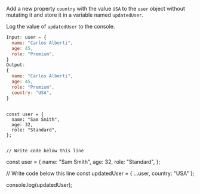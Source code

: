 Add a new property `country`
with the value `USA` to the
`user` object without mutating it
and
store it in a variable named
`updatedUser`.

Log the value of `updatedUser`
to the console.

```js
Input: user = {
  name: "Carlos Alberti",
  age: 45,
  role: "Premium",
}
Output:
{
  name: "Carlos Alberti",
  age: 45,
  role: "Premium",
  country: "USA",
}
```
<codeblock type="exercise" language="javascript" testMode="fixedInput">
<code>
const user = {
  name: "Sam Smith",
  age: 32,
  role: "Standard",
};

// Write code below this line
</code>

<solution>
const user = {
  name: "Sam Smith",
  age: 32,
  role: "Standard",
};

// Write code below this line
const updatedUser = { ...user, country: "USA" };

console.log(updatedUser);
</solution>
</codeblock>
